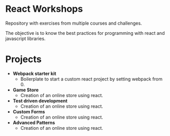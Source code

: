 # React Workshops

Repository with exercises from multiple courses and challenges.

The objective is to know the best practices for programming with react and javascript libraries.

# Projects

- **Webpack starter kit**
  - Boilerplate to start a custom react project by setting webpack from 0.
- **Game Store**
  - Creation of an online store using react.
- **Test driven development**
  - Creation of an online store using react.
- **Custom Forms**
  - Creation of an online store using react.
- **Advanced Patterns**
  - Creation of an online store using react.